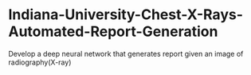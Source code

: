 # Indiana-University-Chest-X-Rays-Automated-Report-Generation
Develop a deep neural network that generates report given an image of radiography(X-ray)
